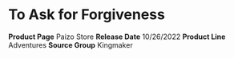 ﻿---
id: '184'
name: To Ask for Forgiveness
rarity: Common
type: Source

---
# To Ask for Forgiveness

**Product Page** Paizo Store
**Release Date** 10/26/2022
**Product Line** Adventures
**Source Group** Kingmaker